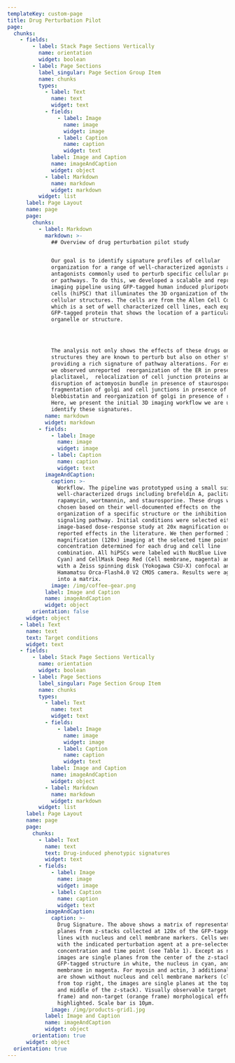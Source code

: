 ```yaml
---
templateKey: custom-page
title: Drug Perturbation Pilot
page:
  chunks:
    - fields:
        - label: Stack Page Sections Vertically
          name: orientation
          widget: boolean
        - label: Page Sections
          label_singular: Page Section Group Item
          name: chunks
          types:
            - label: Text
              name: text
              widget: text
            - fields:
                - label: Image
                  name: image
                  widget: image
                - label: Caption
                  name: caption
                  widget: text
              label: Image and Caption
              name: imageAndCaption
              widget: object
            - label: Markdown
              name: markdown
              widget: markdown
          widget: list
      label: Page Layout
      name: page
      page:
        chunks:
          - label: Markdown
            markdown: >-
              ## Overview of drug perturbation pilot stud​y


              Our goal is to identify signature profiles of cellular
              organization for a range of well-characterized agonists and
              antagonists commonly used to perturb specific cellular processes
              or pathways. To do this, we developed a scalable and reproducible
              imaging pipeline using GFP-tagged human induced pluripotent stem
              cells (hiPSC) that illuminates the 3D organization of the major
              cellular structures. The cells are from the Allen Cell Collection,
              which is a set of well characterized cell lines, each expressing a
              GFP-tagged protein that shows the location of a particular cell
              organelle or structure.




              ​The analysis not only shows the effects of these drugs on
              structures they are known to perturb but also on other structures
              providing a rich signature of pathway alterations. For examples,
              we observed unreported  reorganization of the ER in presence of
              placlitaxel,  relocalization of cell junction proteins and 
              disruption of actomyosin bundle in presence of staurosporine,
              fragmentation of golgi and cell junctions in presence of 
              blebbistatin and reorganization of golgi in presence of rapamycin.
              Here, we present the initial 3D imaging workflow we are using to
              identify these signatures.
            name: markdown
            widget: markdown
          - fields:
              - label: Image
                name: image
                widget: image
              - label: Caption
                name: caption
                widget: text
            imageAndCaption:
              caption: >-
                Workflow. The pipeline was prototyped using a small suite of
                well-characterized drugs including brefeldin A, paclitaxel,
                rapamycin, wortmannin, and staurosporine. These drugs were
                chosen based on their well-documented effects on the
                organization of a specific structure or the inhibition of a
                signaling pathway. Initial conditions were selected either by an
                image-based dose-response study at 20x magnification or based on
                reported effects in the literature. We then performed 3D high
                magnification (120x) imaging at the selected time point and drug
                concentration determined for each drug and cell line
                combination. All hiPSCs were labeled with NucBlue Live (DNA,
                Cyan) and CellMask Deep Red (Cell membrane, magenta) and imaged
                with a Zeiss spinning disk (Yokogawa CSU-X) confocal and
                Hamamatsu Orca-Flash4.0 V2 CMOS camera. Results were aggregated
                into a matrix.
              image: /img/coffee-gear.png
            label: Image and Caption
            name: imageAndCaption
            widget: object
        orientation: false
      widget: object
    - label: Text
      name: text
      text: Target conditions
      widget: text
    - fields:
        - label: Stack Page Sections Vertically
          name: orientation
          widget: boolean
        - label: Page Sections
          label_singular: Page Section Group Item
          name: chunks
          types:
            - label: Text
              name: text
              widget: text
            - fields:
                - label: Image
                  name: image
                  widget: image
                - label: Caption
                  name: caption
                  widget: text
              label: Image and Caption
              name: imageAndCaption
              widget: object
            - label: Markdown
              name: markdown
              widget: markdown
          widget: list
      label: Page Layout
      name: page
      page:
        chunks:
          - label: Text
            name: text
            text: Drug-induced phenotypic signatures
            widget: text
          - fields:
              - label: Image
                name: image
                widget: image
              - label: Caption
                name: caption
                widget: text
            imageAndCaption:
              caption: >-
                Drug Signature. The above shows a matrix of representative image
                planes from z-stacks collected at 120x of the GFP-tagged cell
                lines with nucleus and cell membrane markers. Cells were treated
                with the indicated perturbation agent at a pre-selected
                concentration and time point (see Table 1). Except as noted, all
                images are single planes from the center of the z-stack with the
                GFP-tagged structure in white, the nucleus in cyan, and the cell
                membrane in magenta. For myosin and actin, 3 additional planes
                are shown without nucleus and cell membrane markers (clockwise
                from top right, the images are single planes at the top, bottom,
                and middle of the z-stack). Visually observable target (green
                frame) and non-target (orange frame) morphological effects are
                highlighted. Scale bar is 10µm.
              image: /img/products-grid1.jpg
            label: Image and Caption
            name: imageAndCaption
            widget: object
        orientation: true
      widget: object
  orientation: true
---
```


